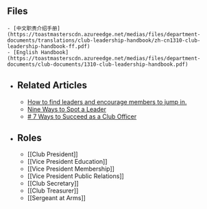 ## Files
	- [中文职责介绍手册](https://toastmasterscdn.azureedge.net/medias/files/department-documents/translations/club-leadership-handbook/zh-cn1310-club-leadership-handbook-ff.pdf)
	- [English Handbook](https://toastmasterscdn.azureedge.net/medias/files/department-documents/club-documents/1310-club-leadership-handbook.pdf)
- ## Related Articles
	- [How to find leaders and encourage members to jump in.](https://www.toastmasters.org/magazine/magazine-issues/2020/mar/cultivating-club-leaders)
	- [Nine Ways to Spot a Leader](https://www.toastmasters.org/magazine/magazine-issues/2016/june2016/leader)
	- [# 7 Ways to Succeed as a Club Officer](https://www.toastmasters.org/magazine/magazine-issues/2017/august2017/7-ways-to-succeed-as-a-club-officer)
- ## Roles
	- [[Club President]]
	- [[Vice President Education]]
	- [[Vice President Membership]]
	- [[Vice President Public Relations]]
	- [[Club Secretary]]
	- [[Club Treasurer]]
	- [[Sergeant at Arms]]